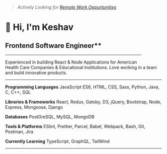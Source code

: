 <link rel="stylesheet" href="https://use.fontawesome.com/releases/v5.6.1/css/all.css" integrity="sha384-gfdkjb5BdAXd+lj+gudLWI+BXq4IuLW5IT+brZEZsLFm++aCMlF1V92rMkPaX4PP" crossorigin="anonymous">

> _Actively Looking for [Remote Work Oppurtunities](mailto:keshav.dulal@gmail.com)_


<h1 style="float:right; border-bottom:none">
    <a href="https:keshavdulal.com.np"><i class="fas fa-link"></i></a>&nbsp
    <a href="https://github.com/Keshavdulal"><i class="fab fa-github"></i></a>&nbsp
    <a href="https://stackoverflow.com/users/3556531/keshavdulal"><i class="fab fa-stack-overflow"></i></a>&nbsp
    <a href="https://linkedin.com/keshavdulal"><i class="fab fa-linkedin"></i></a>&nbsp
    <a href="https://twitter.com/keshavdulal"><i class="fab fa-twitter"></i></a>&nbsp
</h1>

# 👋 Hi, I'm Keshav  

<h2 style="float:right;">
<i class="fab fa-react"></i>
<i class="fab fa-node-js"></i>
<i class="fab fa-js-square"></i>
<i class="fa fa-dash"></i>
<!-- <i class="fab fa-python"></i> -->
&nbsp
<i class="fas fa-code-branch"></i>
<!-- <i class="fab fa-jira"></i> -->
<i class="fab fa-slack-hash"></i>
<!-- &nbsp -->

<!-- <i class="fab fa-html5"></i> -->
<!-- <i class="fab fa-css3-alt"></i> -->
<!-- <i class="fab fa-sass"></i> -->
<!-- <i class="fab fa-npm"></i> -->
<!-- <i class="fas fa-terminal"></i> -->
</h2>

## Frontend Software Engineer**

--- 

Experienced in building React & Node Applications for American Health Care Companies & Educational Institutions. Love working in a team and build innovative products.

---

**Programming Languages** JavaScript ES6, HTML, CSS, Sass, Python, Java, C, C++, SQL

**Libraries & Frameworks** React, Redux, Gatsby, D3, jQuery, Bootstrap, Node, Express, Mongoose, Django

**Databases** PostGreSQL, MySQL, MongoDB

**Tools & Platforms** ESlint, Prettier, Parcel, Babel, Webpack, Bash, Git, Postman, Jira

**Currently Learning** TypeScript, GraphQL, TailWind 

<!-- I am a keen modern-day youth with a degree in Computer Science Engineering and a passionate digital content creator. -->

<!-- I have over 2 years of experience of developing large-scale real-world applications for American Health Care Industries using technologies like in React, Node, Python, Django & PostgreSQL while working fulltime at  [Leapfrog Technology](https://www.lftechnology.com) between 2016-2018. -->

<!-- To summariz my learning experience as a web developer is to understanding the problem and finding solutions while communicating actively with team and client. -->

<!-- During 2018-2020, I tried to find my own path and took a deep dive into the world of digital content creation, travel while living like a digital nomad and running a series of businesses one after another. It didn’t go as planned but I certainly learned a lot of things that I couldn’t have otherwise sitting on the desk. I can’t just summarize them all here. Perhaps over a coffee someday when social-distancing becomes a thing of a past. Coming to COVID, it certainly has given me a push to resume development actively without letting go of my creative pursuits in digital content creation, and I am looking forward to merge all these horizons I’ve seen and learnt from, together to forge something new. -->

<!-- In my works, I try to draw perspectives from so many different yet intriguing areas such of Software Development, Technology, Human behaviour, Psychology, Digital Content Creation & Consumption, Minimalism & Essentialism, Nature, Travel and so many other avenues of life-experiences. I am driven by this zeal of creating something meaningful and timeless. -->

<!-- I am currently based on Kathmandu, Nepal. However, sometimes you might find me hiking around the foothills of Himalayas. I love trekking, reading books, coffee, colours, conversation and adventure. I certainly don’t mind relocation in a Post-COVID world however Remote-work is the way to go now. -->

---

<!-- ### Find me around the web -->
<!-- Engineering -->

<!-- [Stack Overflow](https://stackoverflow.com/users/3556531/keshavdulal) | [LinkedIn](https://linkedin.com/keshavdulal) | [Github](https://github.com/Keshavdulal) | [Twitter](https://twitter.com/keshavdulal) -->

<!-- Film-making / Photography / Writing -->

<!-- > [YouTube](https://www.youtube.com/keshavdulal) | [Instagram](https://www.instagram.com/keshav.dulal) | [Medium](https://medium.com/@keshavdulal) -->